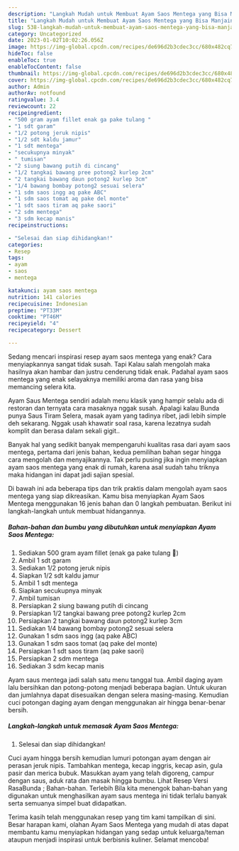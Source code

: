 ```yaml
---
description: "Langkah Mudah untuk Membuat Ayam Saos Mentega yang Bisa Manjain Lidah, Buat Buka Puasa}"
title: "Langkah Mudah untuk Membuat Ayam Saos Mentega yang Bisa Manjain Lidah, Buat Buka Puasa}"
slug: 538-langkah-mudah-untuk-membuat-ayam-saos-mentega-yang-bisa-manjain-lidah-buat-buka-puasa
category: Uncategorized
date: 2023-01-02T10:02:26.056Z
image: https://img-global.cpcdn.com/recipes/de696d2b3cdec3cc/680x482cq70/ayam-saos-mentega-foto-resep-utama.jpg
hideToc: false
enableToc: true
enableTocContent: false
thumbnail: https://img-global.cpcdn.com/recipes/de696d2b3cdec3cc/680x482cq70/ayam-saos-mentega-foto-resep-utama.jpg
cover: https://img-global.cpcdn.com/recipes/de696d2b3cdec3cc/680x482cq70/ayam-saos-mentega-foto-resep-utama.jpg
author: Admin
authorAv: notfound
ratingvalue: 3.4
reviewcount: 22
recipeingredient:
- "500 gram ayam fillet enak ga pake tulang "
- "1 sdt garam"
- "1/2 potong jeruk nipis"
- "1/2 sdt kaldu jamur"
- "1 sdt mentega"
- "secukupnya minyak"
- " tumisan"
- "2 siung bawang putih di cincang"
- "1/2 tangkai bawang pree potong2 kurlep 2cm"
- "2 tangkai bawang daun potong2 kurlep 3cm"
- "1/4 bawang bombay potong2 sesuai selera"
- "1 sdm saos ingg aq pake ABC"
- "1 sdm saos tomat aq pake del monte"
- "1 sdt saos tiram aq pake saori"
- "2 sdm mentega"
- "3 sdm kecap manis"
recipeinstructions:

- "Selesai dan siap dihidangkan!"
categories:
- Resep
tags:
- ayam
- saos
- mentega

katakunci: ayam saos mentega 
nutrition: 141 calories
recipecuisine: Indonesian
preptime: "PT33M"
cooktime: "PT46M"
recipeyield: "4"
recipecategory: Dessert

---
```



Sedang mencari inspirasi resep ayam saos mentega yang enak? Cara menyiapkannya sangat tidak susah. Tapi Kalau salah mengolah maka hasilnya akan hambar dan justru cenderung tidak enak. Padahal ayam saos mentega yang enak selayaknya memiliki aroma dan rasa yang bisa memancing selera kita.


Ayam Saus Mentega sendiri adalah menu klasik yang hampir selalu ada di restoran dan ternyata cara masaknya nggak susah. Apalagi kalau Bunda punya Saus Tiram Selera, masak ayam yang tadinya ribet, jadi lebih simple deh sekarang. Nggak usah khawatir soal rasa, karena lezatnya sudah komplit dan berasa dalam sekali gigit..

Banyak hal yang sedikit banyak mempengaruhi kualitas rasa dari ayam saos mentega, pertama dari jenis bahan, kedua pemilihan bahan segar hingga cara mengolah dan menyajikannya. Tak perlu pusing jika ingin menyiapkan ayam saos mentega yang enak di rumah, karena asal sudah tahu triknya maka hidangan ini dapat jadi sajian spesial.


Di bawah ini ada beberapa tips dan trik praktis dalam mengolah ayam saos mentega yang siap dikreasikan. Kamu bisa menyiapkan Ayam Saos Mentega menggunakan 16 jenis bahan dan 0 langkah pembuatan. Berikut ini langkah-langkah untuk membuat hidangannya.

<!--inarticleads1-->

##### Bahan-bahan dan bumbu yang dibutuhkan untuk menyiapkan Ayam Saos Mentega:

1. Sediakan 500 gram ayam fillet (enak ga pake tulang 🤭)
1. Ambil 1 sdt garam
1. Sediakan 1/2 potong jeruk nipis
1. Siapkan 1/2 sdt kaldu jamur
1. Ambil 1 sdt mentega
1. Siapkan secukupnya minyak
1. Ambil  tumisan
1. Persiapkan 2 siung bawang putih di cincang
1. Persiapkan 1/2 tangkai bawang pree potong2 kurlep 2cm
1. Persiapkan 2 tangkai bawang daun potong2 kurlep 3cm
1. Sediakan 1/4 bawang bombay potong2 sesuai selera
1. Gunakan 1 sdm saos ingg (aq pake ABC)
1. Gunakan 1 sdm saos tomat (aq pake del monte)
1. Persiapkan 1 sdt saos tiram (aq pake saori)
1. Persiapkan 2 sdm mentega
1. Sediakan 3 sdm kecap manis


Ayam saus mentega jadi salah satu menu tanggal tua. Ambil daging ayam lalu bersihkan dan potong-potong menjadi beberapa bagian. Untuk ukuran dan jumlahnya dapat disesuaikan dengan selera masing-masing. Kemudian cuci potongan daging ayam dengan menggunakan air hingga benar-benar bersih. 

<!--inarticleads2-->

##### Langkah-langkah untuk memasak Ayam Saos Mentega:


1. Selesai dan siap dihidangkan!

Cuci ayam hingga bersih kemudian lumuri potongan ayam dengan air perasan jeruk nipis. Tambahkan mentega, kecap inggris, kecap asin, gula pasir dan merica bubuk. Masukkan ayam yang telah digoreng, campur dengan saus, aduk rata dan masak hingga bumbu. Lihat Resep Versi RasaBunda ; Bahan-bahan. Terlebih Bila kita menengok bahan-bahan yang digunakan untuk menghasilkan ayam saus mentega ini tidak terlalu banyak serta semuanya simpel buat didapatkan. 

Terima kasih telah menggunakan resep yang tim kami tampilkan di sini. Besar harapan kami, olahan Ayam Saos Mentega yang mudah di atas dapat membantu kamu menyiapkan hidangan yang sedap untuk keluarga/teman ataupun menjadi inspirasi untuk berbisnis kuliner. Selamat mencoba!
